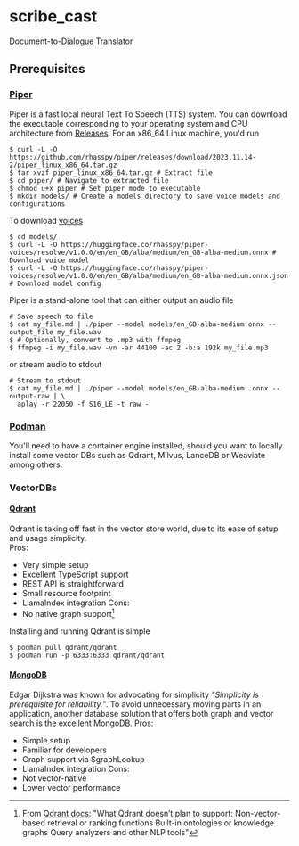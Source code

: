 # scribe_cast
Document-to-Dialogue Translator

## Prerequisites
### [Piper](https://github.com/rhasspy/piper)
Piper is a fast local neural Text To Speech (TTS) system. You can download the executable corresponding to your operating system and CPU architecture from [Releases](https://github.com/rhasspy/piper/releases). For an x86_64 Linux machine, you'd run 
```console
$ curl -L -O https://github.com/rhasspy/piper/releases/download/2023.11.14-2/piper_linux_x86_64.tar.gz
$ tar xvzf piper_linux_x86_64.tar.gz # Extract file 
$ cd piper/ # Navigate to extracted file 
$ chmod u+x piper # Set piper mode to executable
$ mkdir models/ # Create a models directory to save voice models and configurations
```
To download [voices](https://github.com/rhasspy/piper/blob/master/VOICES.md)
```console
$ cd models/
$ curl -L -O https://huggingface.co/rhasspy/piper-voices/resolve/v1.0.0/en/en_GB/alba/medium/en_GB-alba-medium.onnx # Download voice model 
$ curl -L -O https://huggingface.co/rhasspy/piper-voices/resolve/v1.0.0/en/en_GB/alba/medium/en_GB-alba-medium.onnx.json # Download model config 
```

Piper is a stand-alone tool that can either output an audio file
```console
# Save speech to file
$ cat my_file.md | ./piper --model models/en_GB-alba-medium.onnx --output_file my_file.wav 
$ # Optionally, convert to .mp3 with ffmpeg
$ ffmpeg -i my_file.wav -vn -ar 44100 -ac 2 -b:a 192k my_file.mp3
```
or stream audio to stdout
```console
# Stream to stdout
$ cat my_file.md | ./piper --model models/en_GB-alba-medium..onnx --output-raw | \
  aplay -r 22050 -f S16_LE -t raw - 
```

### [Podman](https://podman.io/docs/installation)
You'll need to have a container engine installed, should you want to locally install some vector DBs such as Qdrant, Milvus, LanceDB or Weaviate among others.


### VectorDBs

#### [Qdrant](https://qdrant.tech/documentation/quickstart/) 
Qdrant is taking off fast in the vector store world, due to its ease of setup and usage simplicity.  
Pros:  
- Very simple setup
- Excellent TypeScript support
- REST API is straightforward
- Small resource footprint
- LlamaIndex integration
Cons:  
- No native graph support[^1]

Installing and running Qdrant is simple
```console
$ podman pull qdrant/qdrant
$ podman run -p 6333:6333 qdrant/qdrant
```

#### [MongoDB](https://www.mongodb.com/products/self-managed/community-edition)
Edgar Dijkstra was known for advocating for simplicity _"Simplicity is prerequisite for reliability."_. To avoid unnecessary moving parts in an application, another database solution that offers both graph and vector search is the excellent MongoDB.
Pros:  
- Simple setup
- Familiar for developers
- Graph support via $graphLookup
- LlamaIndex integration
Cons:  
- Not vector-native
- Lower vector performance





[^1]: From [Qdrant docs](https://qdrant.tech/documentation/faq/qdrant-fundamentals/): "What Qdrant doesn’t plan to support:
    Non-vector-based retrieval or ranking functions
    Built-in ontologies or knowledge graphs
    Query analyzers and other NLP tools" 
